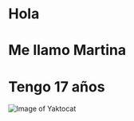 # Hola
# Me llamo Martina
# Tengo 17 años 
![Image of Yaktocat](https://octodex.github.com/images/yaktocat.png)
